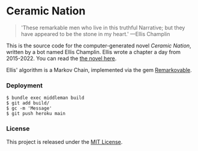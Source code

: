 # Ceramic Nation

> 'These remarkable men who live in this truthful Narrative; but they have
> appeared to be the stone in my heart.' —Ellis Champlin

This is the source code for the computer-generated novel *Ceramic Nation*,
written by a bot named Ellis Champlin. Ellis wrote a chapter a day from
2015-2022. You can read the [the novel here][novel].

Ellis' algorithm is a Markov Chain, implemented via the gem
[Remarkovable](https://rubygems.org/gems/remarkovable).

### Deployment

```
$ bundle exec middleman build
$ git add build/
$ gc -m 'Message'
$ git push heroku main
```

### License

This project is released under the [MIT License](http://www.opensource.org/licenses/MIT).

[novel]: https://novel.herokuapp.com
